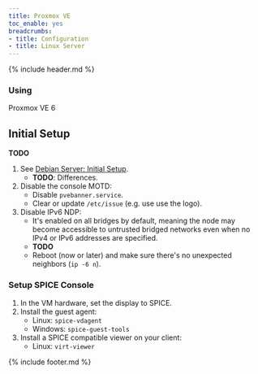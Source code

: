 ```yaml
---
title: Proxmox VE
toc_enable: yes
breadcrumbs:
- title: Configuration
- title: Linux Server
---
```

{% include header.md %}

### Using
Proxmox VE 6

## Initial Setup

**TODO**

1. See [Debian Server: Initial Setup](../debian-server/#initial-setup).
    - **TODO**: Differences.
1. Disable the console MOTD:
    - Disable `pvebanner.service`.
    - Clear or update `/etc/issue` (e.g. use use the logo).
1. Disable IPv6 NDP:
    - It's enabled on all bridges by default, meaning the node may become accessible to untrusted bridged networks even when no IPv4 or IPv6 addresses are specified.
    - **TODO**
    - Reboot (now or later) and make sure there's no unexpected neighbors (`ip -6 n`).

### Setup SPICE Console

1. In the VM hardware, set the display to SPICE.
1. Install the guest agent:
    - Linux: `spice-vdagent`
    - Windows: `spice-guest-tools`
1. Install a SPICE compatible viewer on your client:
    - Linux: `virt-viewer`

{% include footer.md %}
